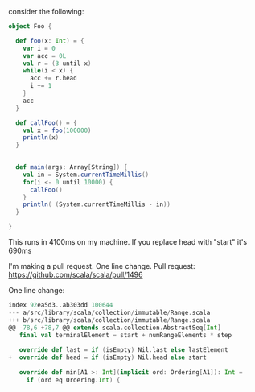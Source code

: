 consider the following:

```scala
object Foo {

  def foo(x: Int) = {
    var i = 0
    var acc = 0L
    val r = (3 until x)
    while(i < x) {
      acc += r.head
      i += 1
    }
    acc
  }

  def callFoo() = {
    val x = foo(100000)
    println(x)
  }
    

  def main(args: Array[String]) {
    val in = System.currentTimeMillis()
    for(i <- 0 until 10000) {
      callFoo()
    }
    println( (System.currentTimeMillis - in))
  }

}
```

This runs in 4100ms on my machine. If you replace head with "start" it's 690ms

I'm making a pull request. One line change.
Pull request: https://github.com/scala/scala/pull/1496

One line change:

```scala
index 92ea5d3..ab303dd 100644
--- a/src/library/scala/collection/immutable/Range.scala
+++ b/src/library/scala/collection/immutable/Range.scala
@@ -78,6 +78,7 @@ extends scala.collection.AbstractSeq[Int]
   final val terminalElement = start + numRangeElements * step
 
   override def last = if (isEmpty) Nil.last else lastElement
+  override def head = if (isEmpty) Nil.head else start
 
   override def min[A1 >: Int](implicit ord: Ordering[A1]): Int =
     if (ord eq Ordering.Int) {
```
